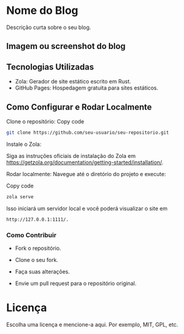 # Nome do Blog
Descrição curta sobre o seu blog.

## Imagem ou screenshot do blog


## Tecnologias Utilizadas


 - Zola: Gerador de site estático escrito em Rust.
 - GitHub Pages: Hospedagem gratuita para sites estáticos.

## Como Configurar e Rodar Localmente

Clone o repositório: Copy code
```bash
git clone https://github.com/seu-usuario/seu-repositorio.git
```
Instale o Zola:

Siga as instruções oficiais de instalação do Zola em https://getzola.org/documentation/getting-started/installation/.


Rodar localmente:
Navegue até o diretório do projeto e execute:

Copy code
```bash
zola serve
```
Isso iniciará um servidor local e você poderá visualizar o site em 
```bash
http://127.0.0.1:1111/.
```
### Como Contribuir

 - Fork o repositório.

 - Clone o seu fork.

 - Faça suas alterações.

 - Envie um pull request para o repositório original.

# Licença

Escolha uma licença e mencione-a aqui. Por exemplo, MIT, GPL, etc.